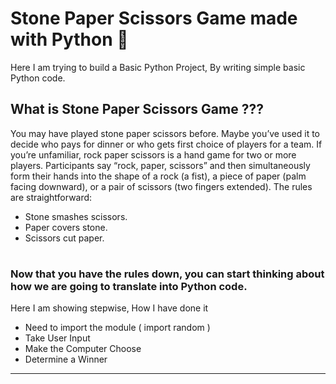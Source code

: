 # Stone Paper Scissors Game made with Python  🐍
Here I am trying to build a Basic Python Project, By writing simple basic Python code.

## What is Stone Paper Scissors Game ???

You may have played stone paper scissors before. Maybe you’ve used it to decide who pays for dinner or who gets first choice of players for a team.
If you’re unfamiliar, rock paper scissors is a hand game for two or more players. Participants say “rock, paper, scissors” and then simultaneously form their hands into the shape of a rock (a fist), a piece of paper (palm facing downward), or a pair of scissors (two fingers extended). The rules are straightforward:

- Stone smashes scissors.
- Paper covers stone.
- Scissors cut paper.

#
### Now that you have the rules down, you can start thinking about how we are going to translate into Python code.
Here I am showing stepwise, How I have done it 
-  Need to import the module ( import random )
-  Take User Input
-  Make the Computer Choose
-  Determine a Winner 
<hr>
